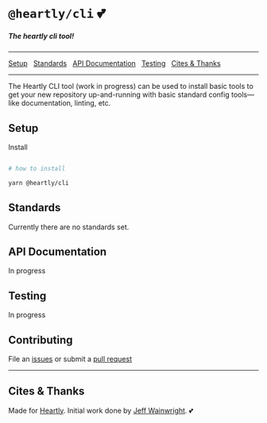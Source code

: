 # `@heartly/cli` 💕

##### The heartly cli tool!

---

[Setup](#setup)&nbsp;&nbsp;
[Standards](#standards)&nbsp;&nbsp;
[API Documentation](#api-documentation)&nbsp;&nbsp;
[Testing](#testing)&nbsp;&nbsp;
[Cites & Thanks](#cite)

---

The Heartly CLI tool (work in progress) can be used to install basic tools to get your new repository up-and-running with basic standard config tools—like documentation, linting, etc.

## Setup

Install
```bash

# how to install

yarn @heartly/cli 

```

## Standards

Currently there are no standards set. 

## API Documentation

In progress

## Testing

In progress

## Contributing

File an [issues](/issues) or submit a [pull request](/pulls)

---

## Cites & Thanks

Made for [Heartly](https://github.com/heartly). Initial work done by [Jeff Wainwright](https://github.com/yowainwright). 💕

